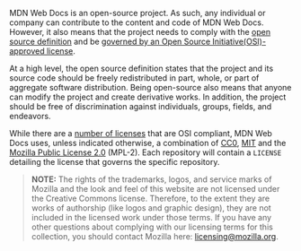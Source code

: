 MDN Web Docs is an open-source project. As such, any individual or company can contribute to the content and code of MDN Web Docs. However, it also means that the project needs to comply with the [open source definition](https://opensource.org/osd) and be [governed by an Open Source Initiative(OSI)-approved license](https://opensource.org/licenses).

At a high level, the open source definition states that the project and its source code should be freely redistributed in part, whole, or part of aggregate software distribution. Being open-source also means that anyone can modify the project and create derivative works. In addition, the project should be free of discrimination against individuals, groups, fields, and endeavors.

While there are a [number of licenses](https://opensource.org/licenses) that are OSI compliant, MDN Web Docs uses, unless indicated otherwise, a combination of [CC0](https://creativecommons.org/share-your-work/public-domain/cc0/), [MIT](https://opensource.org/licenses/MIT) and the [Mozilla Public License 2.0](https://opensource.org/licenses/MPL-2.0) (MPL-2). Each repository will contain a `LICENSE` detailing the license that governs the specific repository.

> **NOTE:** The rights of the trademarks, logos, and service marks of Mozilla and the look and feel of this website are not licensed under the Creative Commons license. Therefore, to the extent they are works of authorship (like logos and graphic design), they are not included in the licensed work under those terms. If you have any other questions about complying with our licensing terms for this collection, you should contact Mozilla here: [licensing@mozilla.org](mailto:licensing@mozilla.org).
